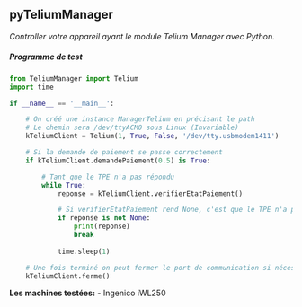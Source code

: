 ## **pyTeliumManager**
_Controller votre appareil ayant le module Telium Manager avec Python._

##### Programme de test
```python
from TeliumManager import Telium
import time

if __name__ == '__main__':

    # On créé une instance ManagerTelium en précisant le path
    # Le chemin sera /dev/ttyACM0 sous Linux (Invariable)
    kTeliumClient = Telium(1, True, False, '/dev/tty.usbmodem1411')

    # Si la demande de paiement se passe correctement
    if kTeliumClient.demandePaiement(0.5) is True:

        # Tant que le TPE n'a pas répondu
        while True:
            reponse = kTeliumClient.verifierEtatPaiement()

            # Si verifierEtatPaiement rend None, c'est que le TPE n'a pas encore répondu, donc on attend.
            if reponse is not None:
                print(reponse)
                break
            
            time.sleep(1)

    # Une fois terminé on peut fermer le port de communication si nécessaire
    kTeliumClient.ferme()
```

**Les machines testées:**
    - Ingenico iWL250